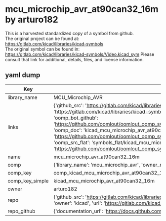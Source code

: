 # mcu_microchip_avr_at90can32_16m by arturo182  
This is a harvested standardized copy of a symbol from github.  
The original project can be found at:  
https://gitlab.com/kicad/libraries/kicad-symbols  
The original symbol can be found in:
https://gitlab.com/kicad/libraries/kicad-symbols/Video.kicad_sym
Please consult that link for additional, details, files, and license information.  
## yaml dump  
| Key | Value |  
| --- | --- |  
| library_name | MCU_Microchip_AVR |  
| links | {'github_src': 'https://gitlab.com/kicad/libraries/kicad-symbols/Video.kicad_sym', 'github_src_repo': 'https://gitlab.com/kicad/libraries/kicad-symbols', 'oomp_bot': 'kicad_mcu_microchip_avr_at90can32_16m/working', 'oomp_bot_github': 'https://github.com/oomlout/oomlout_oomp_symbol_bot/tree/main/kicad_mcu_microchip_avr_at90can32_16m/working', 'oomp_doc': 'kicad_mcu_microchip_avr_at90can32_16m/working', 'oomp_doc_github': 'https://github.com/oomlout/oomlout_oomp_symbol_doc/tree/main/kicad_mcu_microchip_avr_at90can32_16m/working', 'oomp_src_flat': 'symbols_flat/kicad_mcu_microchip_avr_at90can32_16m/working', 'oomp_src_flat_github': 'https://github.com/oomlout/oomlout_oomp_symbol_src/tree/main/kicad_mcu_microchip_avr_at90can32_16m/working'} |  
| name | mcu_microchip_avr_at90can32_16m |  
| oomp | {'library_name': 'mcu_microchip_avr', 'owner_name': 'kicad', 'symbol_name': 'mcu_microchip_avr_at90can32_16m'} |  
| oomp_key | oomp_kicad_mcu_microchip_avr_at90can32_16m |  
| oomp_key_simple | kicad_mcu_microchip_avr_at90can32_16m |  
| owner | arturo182 |  
| repo | {'github_src': 'https://gitlab.com/kicad/libraries/kicad-symbols/Video.kicad_sym', 'name': 'libraries/kicad-symbols', 'owner': 'kicad', 'url': 'https://gitlab.com/kicad/libraries/kicad-symbols'} |  
| repo_github | {'documentation_url': 'https://docs.github.com/rest/repos/repos#get-a-repository', 'message': 'Not Found'} |  

